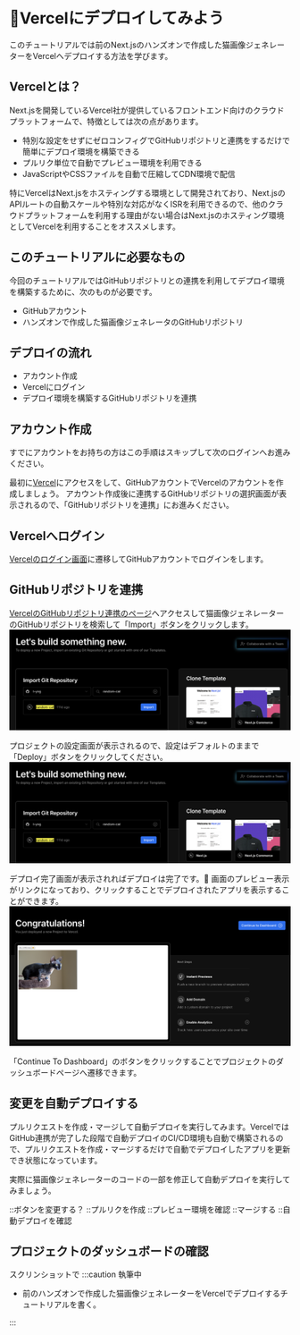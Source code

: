 # 🚧Vercelにデプロイしてみよう

このチュートリアルでは前のNext.jsのハンズオンで作成した猫画像ジェネレーターをVercelへデプロイする方法を学びます。

## Vercelとは？

Next.jsを開発しているVercel社が提供しているフロントエンド向けのクラウドプラットフォームで、特徴としては次の点があります。

- 特別な設定をせずにゼロコンフィグでGitHubリポジトリと連携をするだけで簡単にデプロイ環境を構築できる
- プルリク単位で自動でプレビュー環境を利用できる
- JavaScriptやCSSファイルを自動で圧縮してCDN環境で配信

特にVercelはNext.jsをホスティングする環境として開発されており、Next.jsのAPIルートの自動スケールや特別な対応がなくISRを利用できるので、他のクラウドプラットフォームを利用する理由がない場合はNext.jsのホスティング環境としてVercelを利用することをオススメします。

## このチュートリアルに必要なもの

今回のチュートリアルではGitHubリポジトリとの連携を利用してデプロイ環境を構築するために、次のものが必要です。

- GitHubアカウント
- ハンズオンで作成した猫画像ジェネレータのGitHubリポジトリ

## デプロイの流れ

- アカウント作成
- Vercelにログイン
- デプロイ環境を構築するGitHubリポジトリを連携

## アカウント作成

すでにアカウントをお持ちの方はこの手順はスキップして次のログインへお進みください。

最初に[Vercel](https://vercel.com/signup)にアクセスをして、GitHubアカウントでVercelのアカウントを作成しましょう。
アカウント作成後に連携するGitHubリポジトリの選択画面が表示されるので、「GitHubリポジトリを連携」にお進みください。

## Vercelへログイン

[Vercelのログイン画面](https://vercel.com/login)に遷移してGitHubアカウントでログインをします。

## GitHubリポジトリを連携

[VercelのGitHubリポジトリ連携のページ](https://vercel.com/new)へアクセスして猫画像ジェネレーターのGitHubリポジトリを検索して「Import」ボタンをクリックします。
![連携するGitHubリポジトリの選択](vercel-deploy/screen1.png)

プロジェクトの設定画面が表示されるので、設定はデフォルトのままで「Deploy」ボタンをクリックしてください。
![プロジェクトの設定画面](vercel-deploy/screen1.png)

デプロイ完了画面が表示されればデプロイは完了です。🎉
画面のプレビュー表示がリンクになっており、クリックすることでデプロイされたアプリを表示することができます。
![デプロイ完了画面](vercel-deploy/screen3.png)

「Continue To Dashboard」のボタンをクリックすることでプロジェクトのダッシュボードページへ遷移できます。

## 変更を自動デプロイする

プルリクエストを作成・マージして自動デプロイを実行してみます。VercelではGitHub連携が完了した段階で自動デプロイのCI/CD環境も自動で構築されるので、プルリクエストを作成・マージするだけで自動でデプロイしたアプリを更新でき状態になっています。

実際に猫画像ジェネレーターのコードの一部を修正して自動デプロイを実行してみましょう。

::ボタンを変更する？
::プルリクを作成
::プレビュー環境を確認
::マージする
::自動デプロイを確認

## プロジェクトのダッシュボードの確認

スクリンショットで
:::caution 執筆中

- 前のハンズオンで作成した猫画像ジェネレーターをVercelでデプロイするチュートリアルを書く。

:::
